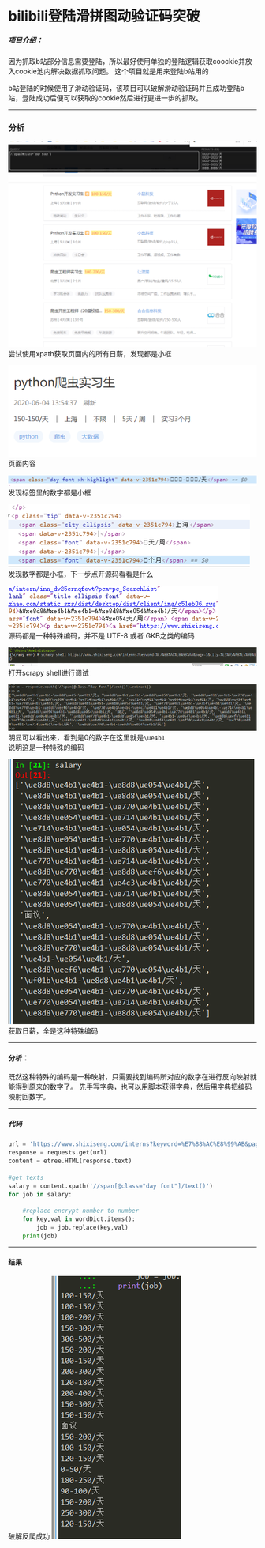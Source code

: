 
# bilibili登陆滑拼图动验证码突破
##### 项目介绍：
因为抓取b站部分信息需要登陆，所以最好使用单独的登陆逻辑获取coockie并放入cookie池内解决数据抓取问题。
这个项目就是用来登陆b站用的

b站登陆的时候使用了滑动验证码，该项目可以破解滑动验证码并且成功登陆b站，登陆成功后便可以获取的cookie然后进行更进一步的抓取。




**** 
### 分析

![css](./imgs/0.7正确位置.png)  
尝试使用xpath获取页面内的所有日薪，发现都是小框

![css](./imgs/1.页面.png)    
页面内容

![css](./imgs/2.1观察页面.png)    
发现标签里的数字都是小框

![css](./imgs/2.2观察页面.png)  
发现数字都是小框，下一步点开源码看看是什么

![css](./imgs/3.观察源码.png)  
源码都是一种特殊编码，并不是 UTF-8 或者 GKB之类的编码

![css](./imgs/4.进入scrapy_shell调试.png)  
打开scrapy shell进行调试

![css](./imgs/5.发现特殊编码.png)  
明显可以看出来，看到是0的数字在这里就是`\ue4b1`  
说明这是一种特殊的编码

![css](./imgs/6获取.png)  
获取日薪，全是这种特殊编码

****   

#### 分析：
既然这种特殊的编码是一种映射，只需要找到编码所对应的数字在进行反向映射就能得到原来的数字了。
先手写字典，也可以用脚本获得字典，然后用字典把编码映射回数字。

**** 


##### 代码

```python
url = 'https://www.shixiseng.com/interns?keyword=%E7%88%AC%E8%99%AB&page=1&city=%E5%85%A8%E5%9B%BD'
response = requests.get(url)
content = etree.HTML(response.text)

#get texts
salary = content.xpath('//span[@class="day font"]/text()')
for job in salary:
    
    #replace encrypt number to number
    for key,val in wordDict.items():
        job = job.replace(key,val)
    print(job)


```
**** 
#### 结果
破解反爬成功
![css](./imgs/7.破解.png)


